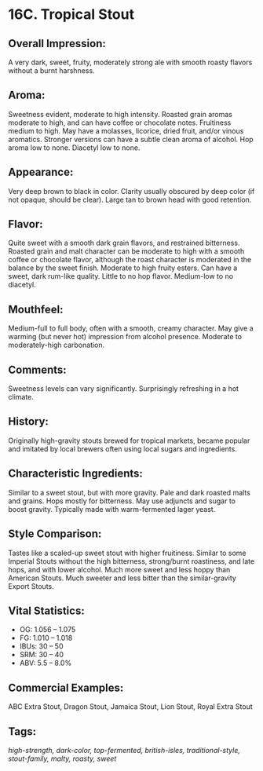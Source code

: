 # 16C. Tropical Stout

## Overall Impression: 

A very dark, sweet, fruity, moderately strong ale with smooth roasty flavors without a burnt harshness.

## Aroma: 

Sweetness evident, moderate to high intensity. Roasted grain aromas moderate to high, and can have coffee or chocolate notes. Fruitiness medium to high. May have a molasses, licorice, dried fruit, and/or vinous aromatics. Stronger versions can have a subtle clean aroma of alcohol. Hop aroma low to none. Diacetyl low to none.

## Appearance: 

Very deep brown to black in color. Clarity usually obscured by deep color (if not opaque, should be clear). Large tan to brown head with good retention.

## Flavor: 

Quite sweet with a smooth dark grain flavors, and restrained bitterness. Roasted grain and malt character can be moderate to high with a smooth coffee or chocolate flavor, although the roast character is moderated in the balance by the sweet finish. Moderate to high fruity esters. Can have a sweet, dark rum-like quality. Little to no hop flavor. Medium-low to no diacetyl.

## Mouthfeel: 

Medium-full to full body, often with a smooth, creamy character. May give a warming (but never hot) impression from alcohol presence. Moderate to moderately-high carbonation.

## Comments: 

Sweetness levels can vary significantly. Surprisingly refreshing in a hot climate.

## History: 

Originally high-gravity stouts brewed for tropical markets, became popular and imitated by local brewers often using local sugars and ingredients.

## Characteristic Ingredients: 

Similar to a sweet stout, but with more gravity. Pale and dark roasted malts and grains. Hops mostly for bitterness. May use adjuncts and sugar to boost gravity. Typically made with warm-fermented lager yeast.

## Style Comparison: 

Tastes like a scaled-up sweet stout with higher fruitiness. Similar to some Imperial Stouts without the high bitterness, strong/burnt roastiness, and late hops, and with lower alcohol. Much more sweet and less hoppy than American Stouts. Much sweeter and less bitter than the similar-gravity Export Stouts.

## Vital Statistics:	

- OG:	1.056 – 1.075
- FG:	1.010 – 1.018
- IBUs:	30 – 50	
- SRM:	30 – 40	
- ABV:	5.5 – 8.0%

## Commercial Examples: 

ABC Extra Stout, Dragon Stout, Jamaica Stout, Lion Stout, Royal Extra Stout

## Tags: 

_high-strength, dark-color, top-fermented, british-isles, traditional-style, stout-family, malty, roasty, sweet_
